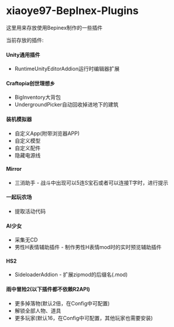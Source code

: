 # xiaoye97-BepInex-Plugins

这里用来存放使用Bepinex制作的一些插件

当前存放的插件:
#### Unity通用插件
- RuntimeUnityEditorAddion运行时编辑器扩展

#### Craftopia创世理想乡
- BigInventory大背包
- UndergroundPicker自动回收掉进地下的建筑

#### 装机模拟器
- 自定义App(附带浏览器APP)
- 自定义模型
- 自定义配件
- 隐藏电源线

#### Mirror
- 三消助手 - 战斗中出现可以5连S宝石或者可以连接T字时，进行提示

#### 一起玩农场
- 提取活动代码

#### AI少女
- 采集无CD
- 男性H表情辅助插件 - 制作男性H表情mod时的实时预览辅助插件

#### HS2
- SideloaderAddion - 扩展zipmod的后缀名(.mod)

#### 雨中冒险2(以下插件都不依赖R2API)
- 更多掉落物(默认2倍，在Config中可配置)
- 解锁全部人物、道具
- 更多玩家(默认16，在Config中可配置，其他玩家也需要安装)
